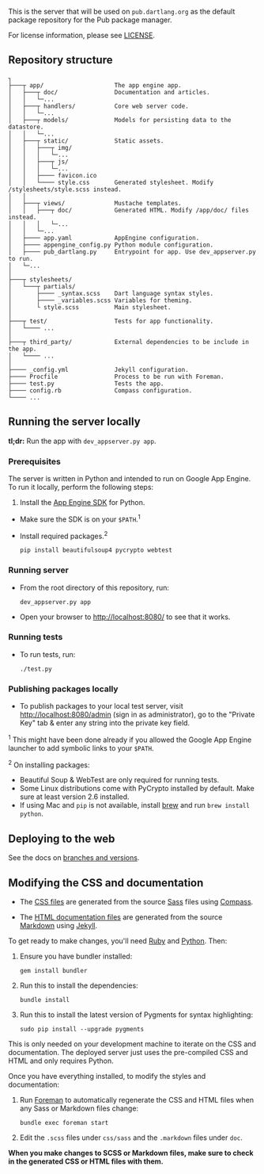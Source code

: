 This is the server that will be used on `pub.dartlang.org` as the default
package repository for the Pub package manager.

For license information, please see [LICENSE](LICENSE).

## Repository structure
    ┐
    ├───┬ app/                    The app engine app.
    │   ├───┬ doc/                Documentation and articles.
    │   │   └─...
    │   ├───┬ handlers/           Core web server code.
    │   │   └─...
    │   ├───┬ models/             Models for persisting data to the datastore.
    │   │   └─...
    │   ├───┬ static/             Static assets.
    │   │   ├───┬ img/
    │   │   │   └─...
    │   │   ├───┬ js/
    │   │   │   └─...
    │   │   ├──── favicon.ico
    │   │   └──── style.css       Generated stylesheet. Modify /stylesheets/style.scss instead.
    │   │
    │   ├───┬ views/              Mustache templates.
    │   │   ├───┬ doc/            Generated HTML. Modify /app/doc/ files instead.
    │   │   │   └─...
    │   │   └─...
    │   ├──── app.yaml            AppEngine configuration.
    │   ├──── appengine_config.py Python module configuration.
    │   ├──── pub_dartlang.py     Entrypoint for app. Use dev_appserver.py to run.
    │   └─...
    │
    ├───┬ stylesheets/
    │   └───┬ partials/
    │       ├──── _syntax.scss    Dart language syntax styles.
    │       ├──── _variables.scss Variables for theming.
    │       └ style.scss          Main stylesheet.
    │
    ├───┬ test/                   Tests for app functionality.
    │   └──── ...
    │
    ├───┬ third_party/            External dependencies to be include in the app.
    │   └──── ...
    │
    ├──── _config.yml             Jekyll configuration.
    ├──── Procfile                Process to be run with Foreman.
    ├──── test.py                 Tests the app.
    ├──── config.rb               Compass configuration.
    └──── ...

## Running the server locally

**tl;dr:** Run the app with ```dev_appserver.py app```.

### Prerequisites
The server is written in Python and intended to run on Google App Engine. To run
it locally, perform the following steps:

  1. Install the [App Engine SDK][] for Python.
  * Make sure the SDK is on your `$PATH`.<sup>1</sup>
  * Install required packages.<sup>2</sup>

        pip install beautifulsoup4 pycrypto webtest

[app engine sdk]: https://developers.google.com/appengine/downloads

### Running server

  * From the root directory of this repository, run:

        dev_appserver.py app

  * Open your browser to <http://localhost:8080/> to see that it works.

### Running tests

  * To run tests, run:

        ./test.py

### Publishing packages locally

  * To publish packages to your local test server, visit <http://localhost:8080/admin>
    (sign in as administrator), go to the "Private Key" tab & enter any string 
    into the private key field.

<sup>1</sup> This might have been done already if you allowed the Google App
             Engine launcher to add symbolic links to your `$PATH`.

<sup>2</sup> On installing packages:

* Beautiful Soup & WebTest are only required for running tests.
* Some Linux distributions come with PyCrypto installed by default.  Make sure
  at least version 2.6 installed.
* If using Mac and `pip` is not available, install [brew](http://brew.sh) and 
  run `brew install python`.

## Deploying to the web

See the docs on [branches and versions][].

[branches and versions]: https://github.com/dart-lang/pub-dartlang/wiki/Branches-and-Versions

## Modifying the CSS and documentation

* The [CSS files](app/static/style.css) are generated from the source [Sass][] files using [Compass][].

* The [HTML documentation files](app/views/doc/) are generated from the source [Markdown][] using
[Jekyll][].

To get ready to make changes, you'll need [Ruby][] and [Python][].
Then:

[ruby]: http://ruby-lang.org
[python]: http://python.org
[sass]: http://sass-lang.com
[compass]: http://compass-style.org
[markdown]: http://daringfireball.net/projects/markdown/
[jekyll]: http://jekyllrb.com/

 1. Ensure you have bundler installed:

        gem install bundler

 2. Run this to install the dependencies:

        bundle install

 3. Run this to install the latest version of Pygments for syntax highlighting:

        sudo pip install --upgrade pygments

This is only needed on your development machine to iterate on the CSS
and documentation. The deployed server just uses the pre-compiled CSS and HTML
and only requires Python.

Once you have everything installed, to modify the styles and documentation:

 1. Run [Foreman][] to automatically regenerate the CSS and HTML files when any
    Sass or Markdown files change:

        bundle exec foreman start

 1. Edit the `.scss` files under `css/sass` and the `.markdown` files under
    `doc`.

[foreman]: http://ddollar.github.com/foreman/

**When you make changes to SCSS or Markdown files, make sure to check in the
generated CSS or HTML files with them.**
